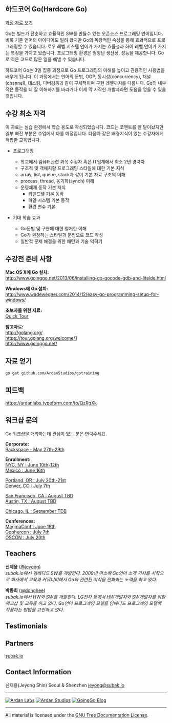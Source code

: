 ## 하드코어 Go(Hardcore Go)
[과정 자료 보기](00-slides/readme.md)

Go는 빌드가 단순하고 효율적인 SW를 만들수 있는 오픈소스 프로그래밍 언어입니다. 비록 기존 언어의 아이디어도 빌려 왔지만 Go의 독창적인 속성을 통해 효과적으로 프로그래밍할 수 있습니다. 로우 레벨 시스템 언어가 가지는 효율성과 하이 레벨 언어가 가지는 특징을 가지고 있습니다. 프로그래밍 환경은 엄청난 생산성, 성능을 제공합니다. Go로 적은 코드로 많은 일을 해낼 수 있습니다.


하드코어 Go는 3일 집중 과정으로 Go 프로그래밍의 이해를 높이고 관용적인 사용법을 배우게 됩니다. 이 과정에서는 언어의 문법, OOP, 동시성(concurrency), 채널(channel), 테스팅, 디버깅등과 같이 구체적이며 구현 레벨까지를 다룹니다.  Go의 내부적은 동작을 더 잘 이해하기를 바라거나 이제 막 시작한 개발자라면 도움을 얻을 수 있을 것입니다.

## 수강 최소 자격

이 자료는 실습 환경에서 학습 용도로 작성되었습니다. 코드는 코멘트를 잘 달아놨지만 일부 빠진 부분은 수업에서 다룰 예정입니다. 다음과 같은 배경지식이 있는 수강자에게 적합한 교육입니다.

* 프로그래밍
	* 학교에서 컴퓨터관련 과목 수강자 혹은 IT업계에서 최소 2년 경력자
	* 구조적 및 객체지향 프로그래밍 스타일에 대한 기본 지식
	* array, list, queue, stack과 같이 기본 자료 구조의 이해
	* process, thread, 동기화(synch) 이해 
	* 운영체제 동작 기본 지식 
    	* 커맨드쉘 기본 동작
    	* 파일 시스템 기본 동작
    	* 환경 변수 기본

* 기대 학습 효과
	* Go문법 및 구현에 대한 철저한 이해
	* Go가 권장하는 스타일과 문법으로 코드 작성
	* 일반적 문제 해결을 위한 패턴과 기술 익히기

## 수강전 준비 사항

**Mac OS X에 Go 설치:**  
http://www.goinggo.net/2013/06/installing-go-gocode-gdb-and-liteide.html

**Windows에 Go 설치:**  
http://www.wadewegner.com/2014/12/easy-go-programming-setup-for-windows/

**초보자를 위한 자료:**  
[Quick Tour](00-slides/quick_tour)

**참고자료:**  
http://golang.org/  
https://tour.golang.org/welcome/1  
http://www.goinggo.net/

## 자료 얻기

    go get github.com/ArdanStudios/gotraining

## 피드백

https://ardanlabs.typeform.com/to/QzRgXk

## 워크샵 문의

Go 워크샵을 개최하는데 관심이 있는 분은 연락주세요.

**Corporate:**  
[Rackspace - May 27th-29th](http://www.racespace.com/)

**Enrollment:**  
[NYC, NY : June 10th-12th](https://www.eventbrite.com/e/go-programming-bootcamp-tour-nyc-june-tickets-14946227569)  
[Mexico : June 16th](http://magmaconf.com/)  

[Portland, OR : July 20th-21st](http://www.oscon.com/open-source-2015/public/schedule/detail/42635)  
[Denver, CO : July 7th](https://ti.to/gophercon/gophercon-2015)  

[San Francisco, CA : August TBD]()  
[Austin, TX : August TBD](https://www.eventbrite.com/e/go-programming-bootcamp-tour-austin-august-exact-dates-tbd-tickets-15559615228)  

[Chicago, IL : September TDB](https://www.eventbrite.com/e/go-programming-bootcamp-tour-chicago-september-exact-dates-tbd-tickets-15559453745)

**Conferences:**  
[MagmaConf : June 16th](http://magmaconf.com/)  
[Gophercon : July 7th](http://gophercon.com/)  
[OSCON : July 20th](http://www.oscon.com/open-source-2015/public/schedule/detail/42635)  

## Teachers

**신제용** ([@jeyong](https://twitter.com/jeyong))  
_subak.io에서 엠베디드 SW를 개발한다. 2009년 마소에 Go언어 소개 기사를 시작으로 회사에서 교육과 커뮤니티에서 Go와 관련된 지식을 전파하는 노력을 하고 있다._

**박동희** ([@donghee](https://twitter.com/donghee))  
_subak.io에서 HW와 SW를 개발한다. LG전자 등에서 HW개발자와 SW개발자를 위한 워크샵 및 교육을 하고 있다. Go언어 프로그래밍 모델을 임베디드 프로그래밍 모델에 적용하는 방법을 고민하고 있다._

## Testimonials


## Partners

[subak.io](http://subak.io)

## Contact Information

신제용(Jeyong Shin)
Seoul & Shenzhen
jeyong@subak.io

___
[![Ardan Labs](00-slides/images/ggt_logo.png)](http://www.ardanlabs.com)
[![Ardan Studios](00-slides/images/ardan_logo.png)](http://www.ardanstudios.com)
[![GoingGo Blog](00-slides/images/ggb_logo.png)](http://www.goinggo.net)
___
All material is licensed under the [GNU Free Documentation License](https://github.com/ArdanStudios/gotraining/blob/master/LICENSE).
